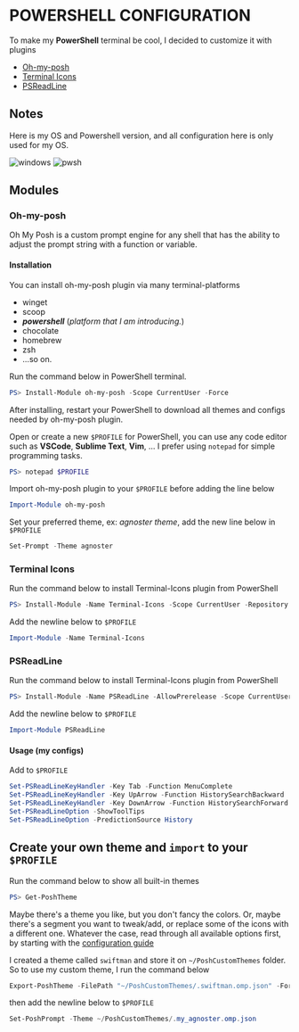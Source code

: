 # POWERSHELL CONFIGURATION

To make my **PowerShell** terminal be cool, I decided to customize it with plugins

- [Oh-my-posh](https://github.com/JanDeDobbeleer/oh-my-posh)
- [Terminal Icons](https://github.com/devblackops/Terminal-Icons)
- [PSReadLine](https://github.com/PowerShell/PSReadLine)

## Notes

Here is my OS and Powershell version, and all configuration here is only used for my OS.

![windows](https://img.shields.io/badge/Window-000000?logo=windows&logoColor=blue)
![pwsh](https://img.shields.io/badge/PowerShell-7.2.0-green?logo=powershell&logoColor=blue)

## Modules

### Oh-my-posh

Oh My Posh is a custom prompt engine for any shell that has the ability to adjust the prompt string with a function or variable.

#### Installation

You can install oh-my-posh plugin via many terminal-platforms

- winget
- scoop
- ***powershell*** (*platform that I am introducing.*)
- chocolate
- homebrew
- zsh
- ...so on.

Run the command below in PowerShell terminal.

```powershell
PS> Install-Module oh-my-posh -Scope CurrentUser -Force
```

After installing, restart your PowerShell to download all themes and configs needed by oh-my-posh plugin.

Open or create a new `$PROFILE` for PowerShell, you can use any code editor such as **VSCode**, **Sublime Text**, **Vim**, ... I prefer using `notepad` for simple programming tasks.

```powershell
PS> notepad $PROFILE
```

Import oh-my-posh plugin to your `$PROFILE` before adding the line below

```powershell
Import-Module oh-my-posh
```

Set your preferred theme, ex: *agnoster theme*, add the new line below in `$PROFILE`

```powershell
Set-Prompt -Theme agnoster
```

### Terminal Icons

Run the command below to install Terminal-Icons plugin from PowerShell

```powershell
PS> Install-Module -Name Terminal-Icons -Scope CurrentUser -Repository PSGallery -Force
```

Add the newline below to `$PROFILE`

```powershell
Import-Module -Name Terminal-Icons
```

### PSReadLine

Run the command below to install Terminal-Icons plugin from PowerShell

```powershell
PS> Install-Module -Name PSReadLine -AllowPrerelease -Scope CurrentUser -Force
```

Add the newline below to `$PROFILE`

```powershell
Import-Module PSReadLine
```

#### Usage (my configs)

Add to `$PROFILE`

```powershell
Set-PSReadLineKeyHandler -Key Tab -Function MenuComplete
Set-PSReadLineKeyHandler -Key UpArrow -Function HistorySearchBackward
Set-PSReadLineKeyHandler -Key DownArrow -Function HistorySearchForward
Set-PSReadLineOption -ShowToolTips
Set-PSReadLineOption -PredictionSource History
```

## Create your own theme and `import` to your `$PROFILE`

Run the command below to show all built-in themes

```powershell
PS> Get-PoshTheme
```

Maybe there's a theme you like, but you don't fancy the colors. Or, maybe there's a segment you want to tweak/add, or replace some of the icons with a different one. Whatever the case, read through all available options first, by starting with the [configuration guide](https://ohmyposh.dev/docs/config-overview)

I created a theme called `swiftman` and store it on `~/PoshCustomThemes` folder. So to use my custom theme, I run the command below

```powershell
Export-PoshTheme -FilePath "~/PoshCustomThemes/.swiftman.omp.json" -Format json
```

then add the newline below to `$PROFILE`

```powershell
Set-PoshPrompt -Theme ~/PoshCustomThemes/.my_agnoster.omp.json
```
